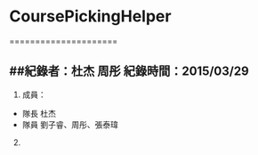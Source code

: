 # CoursePickingHelper
=====================

##紀錄者：杜杰 周彤 紀錄時間：2015/03/29
---------------------

1. 成員：
  * 隊長 杜杰
  * 隊員 劉子睿、周彤、張泰瑋
2. 
